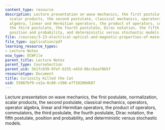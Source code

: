 ```yaml
---
content_type: resource
description: Lecture presentation on wave mechanics, the first postulate, normalization,
  scalar products, the second postulate, classical mechanics, operators, operator
  algebra, linear and Hermitian operators, the product of operators, commutators,
  the third postulate, the fourth postulate, Dirac notation, the fifth postulate,
  position and probability, and deterministic versus stochastic models.
file: /courses/3-23-electrical-optical-and-magnetic-properties-of-materials-fall-2007/55087bf9ce2a0c80c588e7f10200d687_clean3.pdf
file_type: application/pdf
learning_resource_types:
- Lecture Notes
ocw_type: OCWFile
parent_title: Lecture Notes
parent_type: CourseSection
parent_uid: 5b1fc039-9fef-b255-e45d-0bccbea70b5f
resourcetype: Document
title: Curiosity Killed the Cat
uid: 55087bf9-ce2a-0c80-c588-e7f10200d687
---
```

Lecture presentation on wave mechanics, the first postulate, normalization, scalar products, the second postulate, classical mechanics, operators, operator algebra, linear and Hermitian operators, the product of operators, commutators, the third postulate, the fourth postulate, Dirac notation, the fifth postulate, position and probability, and deterministic versus stochastic models.

